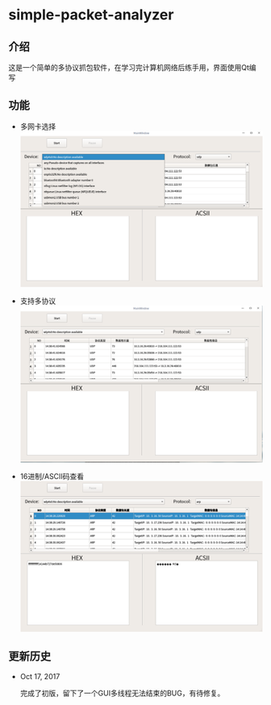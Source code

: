 # simple-packet-analyzer

## 介绍
这是一个简单的多协议抓包软件，在学习完计算机网络后练手用，界面使用Qt编写

## 功能
- 多网卡选择
 ![多网卡选择](https://github.com/thinkerleolee/-/blob/master/20171202143912.png?raw=true)

- 支持多协议
 ![支持多协议](https://github.com/thinkerleolee/-/blob/master/20171202143902.png?raw=true)

 - 16进制/ASCII码查看
 ![16进制/ASCII码查看](https://github.com/thinkerleolee/-/blob/master/20171202143925.png?raw=true)

 ## 更新历史
- Oct 17, 2017

    完成了初版，留下了一个GUI多线程无法结束的BUG，有待修复。